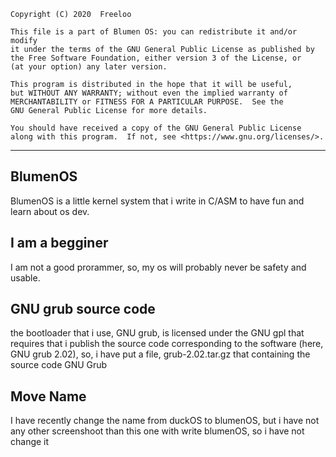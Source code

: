 
    Copyright (C) 2020  Freeloo

    This file is a part of Blumen OS: you can redistribute it and/or modify
    it under the terms of the GNU General Public License as published by
    the Free Software Foundation, either version 3 of the License, or
    (at your option) any later version.

    This program is distributed in the hope that it will be useful,
    but WITHOUT ANY WARRANTY; without even the implied warranty of
    MERCHANTABILITY or FITNESS FOR A PARTICULAR PURPOSE.  See the
    GNU General Public License for more details.

    You should have received a copy of the GNU General Public License
    along with this program.  If not, see <https://www.gnu.org/licenses/>.
____________________________________________________________________________________________________
## BlumenOS
BlumenOS is a little kernel system that i write in C/ASM to have fun and learn about os dev.

## I am a begginer
I am not a good prorammer, so, my os will probably never be safety and usable.

## GNU grub source code 
the bootloader that i use, GNU grub, is licensed under the GNU gpl that requires that i publish the source code corresponding to the software (here, GNU grub 2.02), so, i have put a file, grub-2.02.tar.gz that containing the source code GNU Grub

## Move Name
I have recently change the name from duckOS to blumenOS, but i have not any other screenshoot than this one with write blumenOS, so i have not change it